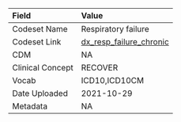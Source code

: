|Field            |Value                   |
|:----------------|:-----------------------|
|Codeset Name     |Respiratory failure     |
|Codeset Link     |[dx_resp_failure_chronic](https://github.com/PEDSnet/Variable-Dictionary/blob/main/conditions/dx_resp_failure_chronic.csv)|
|CDM              |NA                      |
|Clinical Concept |RECOVER                 |
|Vocab            |ICD10,ICD10CM           |
|Date Uploaded    |2021-10-29              |
|Metadata         |NA                      |
